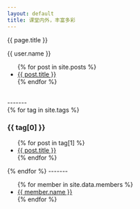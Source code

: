 ```yaml
---
layout: default
title: 课堂内外，丰富多彩
---
```


<p>{{ page.title }}</p>
<p>{{ user.name }}</p>
<ul>
    {% for post in site.posts %}
    <li>
        <a href="{{ post.url }}">{{ post.title }}</a>
    </li>
    {% endfor %}
</ul>
<BR>
-------
<BR>
{% for tag in site.tags %}
    <h3>{{ tag[0] }}</h3>
        <ul>
            {% for post in tag[1] %}
            <li><a href="{{ post.url }}">{{ post.title }}</a></li>
            {% endfor %}
        </ul>
{% endfor %}
-------
<ul>
{% for member in site.data.members %}
<li>
    <a href="https://github.com/{{ member.github }}">{{ member.name }}</a>
</li>
{% endfor %}
</ul>